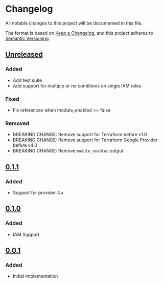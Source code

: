 # Changelog

All notable changes to this project will be documented in this file.

The format is based on [Keep a Changelog](https://keepachangelog.com/en/1.0.0/),
and this project adheres to [Semantic Versioning](https://semver.org/spec/v2.0.0.html).

## [Unreleased]

### Added

- Add test suite
- Add support for multiple or no conditions on single IAM roles

### Fixed

- Fix references when module_enabled == false

### Removed

- BREAKING CHANGE: Remove support for Terraform before v1.0
- BREAKING CHANGE: Remove support for Terraform Google Provider before v4.0
- BREAKING CHANGE: Remove `module_enabled` output

## [0.1.1]

### Added

- Support for provider 4.x

## [0.1.0]

### Added

- IAM Support

## [0.0.1]

### Added

- Initial Implementation

<!-- markdown-link-check-disable -->

[unreleased]: https://github.com/mineiros-io/terraform-google-folder/compare/v0.1.1...HEAD
[0.1.1]: https://github.com/mineiros-io/terraform-google-folder/compare/v0.1.0...v0.1.1
[0.1.0]: https://github.com/mineiros-io/terraform-google-folder/compare/v0.0.1...v0.1.0
[0.0.1]: https://github.com/mineiros-io/terraform-google-folder/releases/tag/v0.0.1

<!-- markdown-link-check-disabled -->
